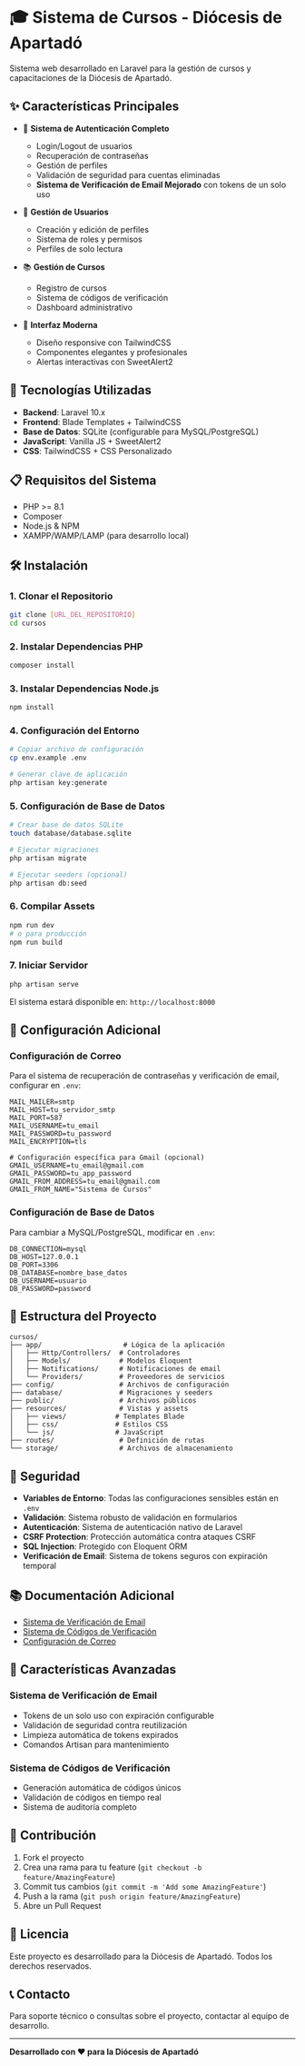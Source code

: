 # 🎓 Sistema de Cursos - Diócesis de Apartadó

Sistema web desarrollado en Laravel para la gestión de cursos y capacitaciones de la Diócesis de Apartadó.

## ✨ Características Principales

- 🔐 **Sistema de Autenticación Completo**
  - Login/Logout de usuarios
  - Recuperación de contraseñas
  - Gestión de perfiles
  - Validación de seguridad para cuentas eliminadas
  - **Sistema de Verificación de Email Mejorado** con tokens de un solo uso

- 👥 **Gestión de Usuarios**
  - Creación y edición de perfiles
  - Sistema de roles y permisos
  - Perfiles de solo lectura

- 📚 **Gestión de Cursos**
  - Registro de cursos
  - Sistema de códigos de verificación
  - Dashboard administrativo

- 🎨 **Interfaz Moderna**
  - Diseño responsive con TailwindCSS
  - Componentes elegantes y profesionales
  - Alertas interactivas con SweetAlert2

## 🚀 Tecnologías Utilizadas

- **Backend**: Laravel 10.x
- **Frontend**: Blade Templates + TailwindCSS
- **Base de Datos**: SQLite (configurable para MySQL/PostgreSQL)
- **JavaScript**: Vanilla JS + SweetAlert2
- **CSS**: TailwindCSS + CSS Personalizado

## 📋 Requisitos del Sistema

- PHP >= 8.1
- Composer
- Node.js & NPM
- XAMPP/WAMP/LAMP (para desarrollo local)

## 🛠️ Instalación

### 1. Clonar el Repositorio
```bash
git clone [URL_DEL_REPOSITORIO]
cd cursos
```

### 2. Instalar Dependencias PHP
```bash
composer install
```

### 3. Instalar Dependencias Node.js
```bash
npm install
```

### 4. Configuración del Entorno
```bash
# Copiar archivo de configuración
cp env.example .env

# Generar clave de aplicación
php artisan key:generate
```

### 5. Configuración de Base de Datos
```bash
# Crear base de datos SQLite
touch database/database.sqlite

# Ejecutar migraciones
php artisan migrate

# Ejecutar seeders (opcional)
php artisan db:seed
```

### 6. Compilar Assets
```bash
npm run dev
# o para producción
npm run build
```

### 7. Iniciar Servidor
```bash
php artisan serve
```

El sistema estará disponible en: `http://localhost:8000`

## 🔧 Configuración Adicional

### Configuración de Correo
Para el sistema de recuperación de contraseñas y verificación de email, configurar en `.env`:
```env
MAIL_MAILER=smtp
MAIL_HOST=tu_servidor_smtp
MAIL_PORT=587
MAIL_USERNAME=tu_email
MAIL_PASSWORD=tu_password
MAIL_ENCRYPTION=tls

# Configuración específica para Gmail (opcional)
GMAIL_USERNAME=tu_email@gmail.com
GMAIL_PASSWORD=tu_app_password
GMAIL_FROM_ADDRESS=tu_email@gmail.com
GMAIL_FROM_NAME="Sistema de Cursos"
```

### Configuración de Base de Datos
Para cambiar a MySQL/PostgreSQL, modificar en `.env`:
```env
DB_CONNECTION=mysql
DB_HOST=127.0.0.1
DB_PORT=3306
DB_DATABASE=nombre_base_datos
DB_USERNAME=usuario
DB_PASSWORD=password
```

## 📁 Estructura del Proyecto

```
cursos/
├── app/                    # Lógica de la aplicación
│   ├── Http/Controllers/  # Controladores
│   ├── Models/            # Modelos Eloquent
│   ├── Notifications/     # Notificaciones de email
│   └── Providers/         # Proveedores de servicios
├── config/                # Archivos de configuración
├── database/              # Migraciones y seeders
├── public/                # Archivos públicos
├── resources/             # Vistas y assets
│   ├── views/            # Templates Blade
│   ├── css/              # Estilos CSS
│   └── js/               # JavaScript
├── routes/                # Definición de rutas
└── storage/               # Archivos de almacenamiento
```

## 🔐 Seguridad

- **Variables de Entorno**: Todas las configuraciones sensibles están en `.env`
- **Validación**: Sistema robusto de validación en formularios
- **Autenticación**: Sistema de autenticación nativo de Laravel
- **CSRF Protection**: Protección automática contra ataques CSRF
- **SQL Injection**: Protegido con Eloquent ORM
- **Verificación de Email**: Sistema de tokens seguros con expiración temporal

## 📚 Documentación Adicional

- [Sistema de Verificación de Email](VERIFICATION_SYSTEM.md)
- [Sistema de Códigos de Verificación](README_SISTEMA_CODIGOS.md)
- [Configuración de Correo](CONFIGURACION_CORREO.md)

## 🚀 Características Avanzadas

### Sistema de Verificación de Email
- Tokens de un solo uso con expiración configurable
- Validación de seguridad contra reutilización
- Limpieza automática de tokens expirados
- Comandos Artisan para mantenimiento

### Sistema de Códigos de Verificación
- Generación automática de códigos únicos
- Validación de códigos en tiempo real
- Sistema de auditoría completo

## 🤝 Contribución

1. Fork el proyecto
2. Crea una rama para tu feature (`git checkout -b feature/AmazingFeature`)
3. Commit tus cambios (`git commit -m 'Add some AmazingFeature'`)
4. Push a la rama (`git push origin feature/AmazingFeature`)
5. Abre un Pull Request

## 📄 Licencia

Este proyecto es desarrollado para la Diócesis de Apartadó. Todos los derechos reservados.

## 📞 Contacto

Para soporte técnico o consultas sobre el proyecto, contactar al equipo de desarrollo.

---

**Desarrollado con ❤️ para la Diócesis de Apartadó**
